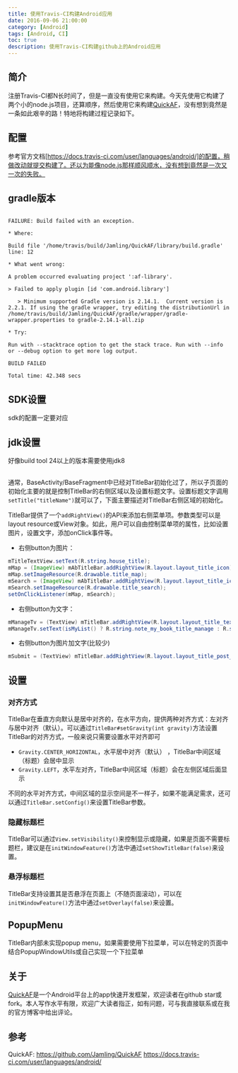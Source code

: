 ```yaml
---
title: 使用Travis-CI构建Android应用
date: 2016-09-06 21:00:00
category: [Android]
tags: [Android, CI]
toc: true
description: 使用Travis-CI构建github上的Android应用
---
```


## 简介
注册Travis-CI都N长时间了，但是一直没有使用它来构建。今天先使用它构建了两个小的node.js项目，还算顺序，然后使用它来构建[QuickAF]，没有想到竟然是一条如此艰辛的路！特地将构建过程记录如下。

<!-- more -->

## 配置
参考官方文档[https://docs.travis-ci.com/user/languages/android/]的配置，稍做改动就提交构建了。还以为能像node.js那样顺风顺水，没有想到竟然是一次又一次的失败。

## gradle版本
```

FAILURE: Build failed with an exception.

* Where:

Build file '/home/travis/build/Jamling/QuickAF/library/build.gradle' line: 12

* What went wrong:

A problem occurred evaluating project ':af-library'.

> Failed to apply plugin [id 'com.android.library']

   > Minimum supported Gradle version is 2.14.1.  Current version is 2.2.1. If using the gradle wrapper, try editing the distributionUrl in /home/travis/build/Jamling/QuickAF/gradle/wrapper/gradle-wrapper.properties to gradle-2.14.1-all.zip

* Try:

Run with --stacktrace option to get the stack trace. Run with --info or --debug option to get more log output.

BUILD FAILED

Total time: 42.348 secs
```

## SDK设置
sdk的配置一定要对应

## jdk设置
好像build tool 24以上的版本需要使用jdk8

## 

通常，BaseActivity/BaseFragment中已经对TitleBar初始化过了，所以子页面的初始化主要的就是控制TitleBar的右侧区域以及设置标题文字。设置标题文字调用`setTitle("titleName")`就可以了，下面主要描述对TitleBar右侧区域的初始化。

TitleBar提供了一个`addRightView()`的API来添加右侧菜单项。参数类型可以是layout resource或View对象。如此，用户可以自由控制菜单项的属性，比如设置图片，设置文字，添加onClick事件等。

- 右侧button为图片：
``` java
mTitleTextView.setText(R.string.house_title);
mMap = (ImageView) mAbTitleBar.addRightView(R.layout.layout_title_icon);
mMap.setImageResource(R.drawable.title_map);
mSearch = (ImageView) mAbTitleBar.addRightView(R.layout.layout_title_icon);
mSearch.setImageResource(R.drawable.title_search);
setOnClickListener(mMap, mSearch);
```

- 右侧button为文字：
```java
mManageTv = (TextView) mTitleBar.addRightView(R.layout.layout_title_text);
mManageTv.setText(isMyList() ? R.string.note_my_book_title_manage : R.string.note_other_book_title_change);
```

- 右侧button为图片加文字(比较少)
```java
mSubmit = (TextView) mTitleBar.addRightView(R.layout.layout_title_post_submit);
```

## 设置

### 对齐方式
TitleBar在垂直方向默认是居中对齐的，在水平方向，提供两种对齐方式：左对齐与居中对齐（默认）。可以通过`TitleBar#setGravity(int gravity)`方法设置TitleBar的对齐方式，一般来说只需要设置水平对齐即可

- `Gravity.CENTER_HORIZONTAL`，水平居中对齐（默认） ，TitleBar中间区域（标题）会居中显示
- `Gravity.LEFT`，水平左对齐，TitleBar中间区域（标题）会在左侧区域后面显示

不同的水平对齐方式，中间区域的显示空间是不一样子，如果不能满足需求，还可以通过`TitleBar.setConfig()`来设置TitleBar参数。

### 隐藏标题栏
TitleBar可以通过`View.setVisibility()`来控制显示或隐藏，如果是页面不需要标题栏，建议是在`initWindowFeature()`方法中通过`setShowTitleBar(false)`来设置。

### 悬浮标题栏
TitleBar支持设置其是否悬浮在页面上（不随页面滚动），可以在`initWindowFeature()`方法中通过`setOverlay(false)`来设置。

## PopupMenu
TitleBar内部未实现popup menu，如果需要使用下拉菜单，可以在特定的页面中结合PopupWindowUtils或自己实现一个下拉菜单

## 关于

[QuickAF]是一个Android平台上的app快速开发框架，欢迎读者在github star或fork。本人写作水平有限，欢迎广大读者指正，如有问题，可与我直接联系或在我的官方博客中给出评论。

## 参考
QuickAF: https://github.com/Jamling/QuickAF
https://docs.travis-ci.com/user/languages/android/

[QuickAF]: https://github.com/Jamling/QuickAF
[https://docs.travis-ci.com/user/languages/android/]: https://docs.travis-ci.com/user/languages/android/

